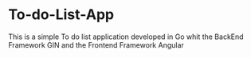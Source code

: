 # To-do-List-App
This is a simple To do list application developed in Go whit the BackEnd Framework GIN and the Frontend Framework Angular

